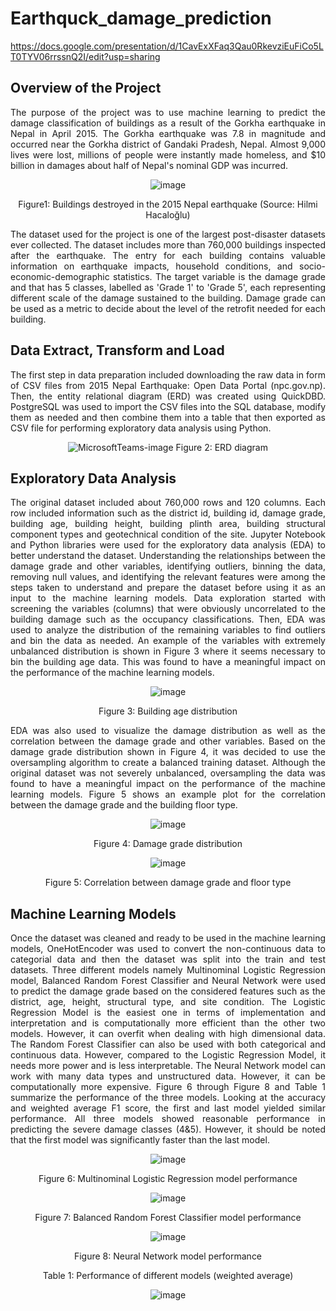 # Earthquck_damage_prediction
https://docs.google.com/presentation/d/1CavExXFaq3Qau0RkevziEuFiCo5LT0TYV06rrssnQ2I/edit?usp=sharing
## Overview of the Project
<div align="justify">
The purpose of the project was to use machine learning to predict the damage classification of buildings as a result of the Gorkha earthquake in Nepal in April 2015. The Gorkha earthquake was 7.8 in magnitude and occurred near the Gorkha district of Gandaki Pradesh, Nepal. Almost 9,000 lives were lost, millions of people were instantly made homeless, and $10 billion in damages about half of Nepal's nominal GDP was incurred.


<div align="center">

![image](https://user-images.githubusercontent.com/103223944/188395209-6972ab81-017b-4f8a-8456-df3e2f2ab7c0.png)

Figure1: Buildings destroyed in the 2015 Nepal earthquake (Source: Hilmi Hacaloğlu)

<div align="justify">

The dataset used for the project is one of the largest post-disaster datasets ever collected. The dataset includes more than 760,000 buildings inspected after the earthquake. The entry for each building contains valuable information on earthquake impacts, household conditions, and socio-economic-demographic statistics. The target variable is the damage grade and that has 5 classes, labelled as 'Grade 1' to 'Grade 5', each representing different scale of the damage sustained to the building. Damage grade can be used as a metric to decide about the level of the retrofit needed for each building.

## Data Extract, Transform and Load 
The first step in data preparation included downloading the raw data in form of CSV files from 2015 Nepal Earthquake: Open Data Portal (npc.gov.np). Then, 
the entity relational diagram (ERD) was created using QuickDBD. PostgreSQL was used to import the CSV files into the SQL database, modify them as needed and then combine them into a table that then exported as CSV file for performing exploratory data analysis using Python. 

<div align="center">

![MicrosoftTeams-image](https://user-images.githubusercontent.com/103223944/189574304-eb81447a-482c-4aee-ad00-421908122af6.png)
Figure 2: ERD diagram

<div align="justify">

## Exploratory Data Analysis
The original dataset included about 760,000 rows and 120 columns. Each row included information such as the district id, building id, damage grade, building age, building height, building plinth area, building structural component types and geotechnical condition of the site. 
Jupyter Notebook and Python libraries were used for the exploratory data analysis (EDA) to better understand the dataset. Understanding the relationships between the damage grade and other variables, identifying outliers, binning the data, removing null values, and identifying the relevant features were among the steps taken to understand and prepare the dataset before using it as an input to the machine learning models. 
Data exploration started with screening the variables (columns) that were obviously uncorrelated to the building damage such as the occupancy classifications. Then, EDA was used to analyze the distribution of the remaining variables to find outliers and bin the data as needed. An example of the variables with extremely unbalanced distribution is shown in Figure 3 where it seems necessary to bin the building age data. This was found to have a meaningful impact on the performance of the machine learning models. 

<div align="center">

![image](https://user-images.githubusercontent.com/103223944/188395949-6aae54b1-ef5f-453d-a30c-d2515589b8f7.png)

Figure 3: Building age distribution 

<div align="justify">
  
EDA was also used to visualize the damage distribution as well as the correlation between the damage grade and other variables. Based on the damage grade distribution shown in Figure 4, it was decided to use the oversampling algorithm to create a balanced training dataset. Although the original dataset was not severely unbalanced, oversampling the data was found to have a meaningful impact on the performance of the machine learning models. Figure 5 shows an example plot for the correlation between the damage grade and the building floor type.   
  
<div align="center">

![image](https://user-images.githubusercontent.com/103223944/188397741-4860dc84-79af-4b94-bd6f-7871c263d923.png)

Figure 4: Damage grade distribution   
  
![image](https://user-images.githubusercontent.com/103223944/188396298-890a9fa6-15be-43a8-86ad-b015e14d9f67.png)

Figure 5: Correlation between damage grade and floor type  

<div align="justify">

## Machine Learning Models
Once the dataset was cleaned and ready to be used in the machine learning models, OneHotEncoder was used to convert the non-continuous data to categorial data and then the dataset was split into the train and test datasets. Three different models namely Multinominal Logistic Regression model, Balanced Random Forest Classifier and Neural Network were used to predict the damage grade based on the considered features such as the district, age, height, structural type, and site condition. The Logistic Regression Model is the easiest one in terms of implementation and interpretation and is computationally more efficient than the other two models. However, it can overfit when dealing with high dimensional data. The Random Forest Classifier can also be used with both categorical and continuous data. However, compared to the Logistic Regression Model, it needs more power and is less interpretable. The Neural Network model can work with many data types and unstructured data. However, it can be computationally more expensive.
Figure 6 through Figure 8 and Table 1 summarize the performance of the three models.  Looking at the accuracy and weighted average F1 score, the first and last model yielded similar performance. All three models showed reasonable performance in predicting the severe damage classes (4&5). However, it should be noted that the first model was significantly faster than the last model. 

<div align="center">
  
![image](https://user-images.githubusercontent.com/103223944/188396709-319554d9-7b7d-4eb9-af5f-54adcf37ee25.png)
 
Figure 6: Multinominal Logistic Regression model performance

![image](https://user-images.githubusercontent.com/103223944/188396735-b357ad89-992b-4395-88a6-488ca264f7a8.png)
 
Figure 7: Balanced Random Forest Classifier model performance

![image](https://user-images.githubusercontent.com/103223944/188494670-a5796e97-25e1-4021-beb9-acf314c8f0b4.png)
  
Figure 8: Neural Network model performance

Table 1: Performance of different models (weighted average)

![image](https://user-images.githubusercontent.com/103223944/189569401-e6319b46-d0cb-4f5a-9a0e-c32f22c2b1f4.png)
  

